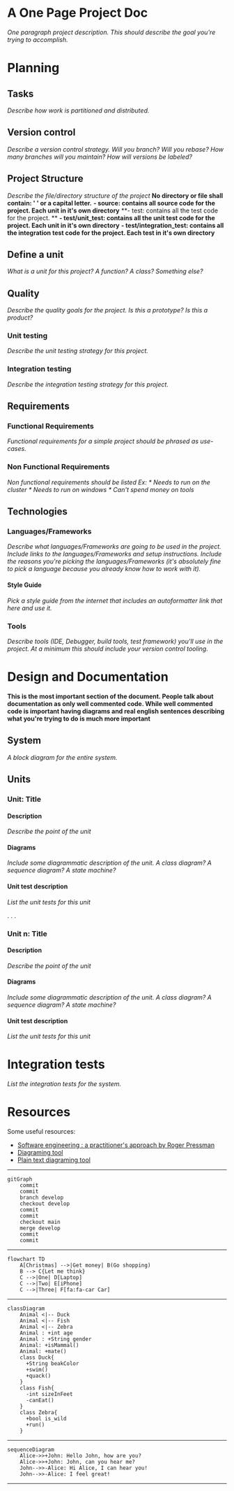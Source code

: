 # A One Page Project Doc

_One paragraph project description. This should describe the goal you're trying to accomplish._

# Planning

## Tasks

_Describe how work is partitioned and distributed._

## Version control

_Describe a version control strategy. Will you branch? Will you rebase? How many branches will you maintain? How will versions be labeled?_

## Project Structure

_Describe the file/directory structure of the project_
**No directory or file shall contain: ' ' or a capital letter.**
**- source: contains all source code for the project. Each unit in it's own directory**
**- test: contains all the test code for the project. **
**- test/unit_test: contains all the unit test code for the project. Each unit in it's own directory**
**- test/integration_test: contains all the integration test code for the project. Each test in it's own directory**

## Define a unit

_What is a unit for this project? A function? A class? Something else?_

## Quality

_Describe the quality goals for the project. Is this a prototype? Is this a product?_

### Unit testing

_Describe the unit testing strategy for this project._

### Integration testing

_Describe the integration testing strategy for this project._

## Requirements

### Functional Requirements

_Functional requirements for a simple project should be phrased as use-cases._


### Non Functional Requirements

_Non functional requirements should be listed_
_Ex:_
_* Needs to run on the cluster_
_* Needs to run on windows_
_* Can't spend money on tools_

## Technologies

### Languages/Frameworks

_Describe what languages/Frameworks are going to be used in the project. Include links to the languages/Frameworks and setup instructions. Include the reasons you're picking the languages/Frameworks (it's absolutely fine to pick a language because you already know how to work with it)._

#### Style Guide

_Pick a style guide from the internet that includes an autoformatter link that here and use it._

### Tools

_Describe tools (IDE, Debugger, build tools, test framework) you'll use in the project. At a minimum this should include your version control tooling._

# Design and Documentation

**This is the most important section of the document. People talk about documentation as only well commented code. While well commented code is important having diagrams and real english sentences describing what you're trying to do is much more important**

## System

_A block diagram for the entire system._

## Units

### Unit: Title

#### Description
_Describe the point of the unit_

#### Diagrams

_Include some diagrammatic description of the unit. A class diagram? A sequence diagram? A state machine?_

#### Unit test description

_List the unit tests for this unit_

.
.
.

### Unit n: Title

#### Description
_Describe the point of the unit_

#### Diagrams

_Include some diagrammatic description of the unit. A class diagram? A sequence diagram? A state machine?_

#### Unit test description

_List the unit tests for this unit_

# Integration tests

_List the integration tests for the system._


# Resources

Some useful resources:

* [Software engineering : a practitioner's approach by Roger Pressman](https://search.lib.uiowa.edu/permalink/f/9i2ftm/01IOWA_ALMA21322763270002771)
* [Diagraming tool](https://app.diagrams.net/)
* [Plain text diagraming tool](https://mermaid.js.org/config/Tutorials.html)
---
```mermaid
gitGraph
    commit
    commit
    branch develop
    checkout develop
    commit
    commit
    checkout main
    merge develop
    commit
    commit
```
---
```mermaid
flowchart TD
    A[Christmas] -->|Get money| B(Go shopping)
    B --> C{Let me think}
    C -->|One| D[Laptop]
    C -->|Two| E[iPhone]
    C -->|Three| F[fa:fa-car Car]
```
---
```mermaid
classDiagram
    Animal <|-- Duck
    Animal <|-- Fish
    Animal <|-- Zebra
    Animal : +int age
    Animal : +String gender
    Animal: +isMammal()
    Animal: +mate()
    class Duck{
      +String beakColor
      +swim()
      +quack()
    }
    class Fish{
      -int sizeInFeet
      -canEat()
    }
    class Zebra{
      +bool is_wild
      +run()
    }
```
---
```mermaid
sequenceDiagram
    Alice->>+John: Hello John, how are you?
    Alice->>+John: John, can you hear me?
    John-->>-Alice: Hi Alice, I can hear you!
    John-->>-Alice: I feel great!
```
---
